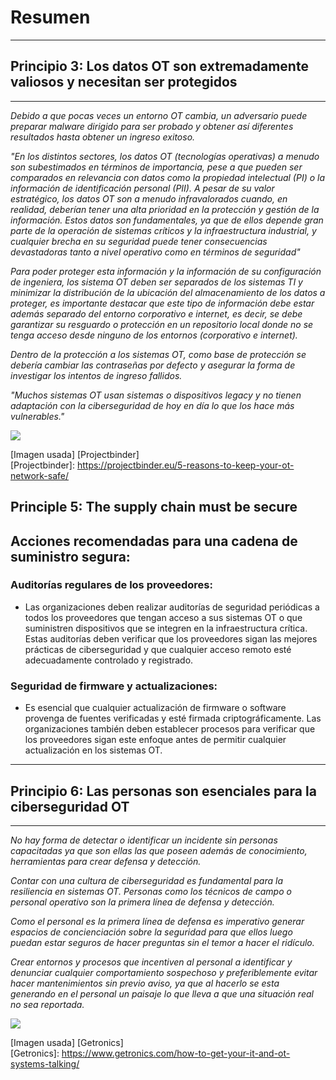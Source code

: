 # Resumen
***
## Principio 3: Los datos OT son extremadamente valiosos y necesitan ser protegidos
***
*Debido a que pocas veces un entorno OT cambia, un adversario puede preparar malware dirigido para ser probado y obtener así diferentes resultados hasta obtener un ingreso exitoso.*

*"En los distintos sectores, los datos OT (tecnologías operativas) a menudo son subestimados en términos de importancia, pese a que pueden ser comparados en relevancia con datos como la propiedad intelectual (PI) o la información de identificación personal (PII). A pesar de su valor estratégico, los datos OT son a menudo infravalorados cuando, en realidad, deberían tener una alta prioridad en la protección y gestión de la información. Estos datos son fundamentales, ya que de ellos depende gran parte de la operación de sistemas críticos y la infraestructura industrial, y cualquier brecha en su seguridad puede tener consecuencias devastadoras tanto a nivel operativo como en términos de seguridad"*

*Para poder proteger esta información y la información de su configuración de ingeniera, los sistema OT deben ser separados de los sistemas TI y minimizar la distribución de la ubicación del almacenamiento de los datos a proteger, es importante destacar que este tipo de información debe estar además separado del entorno corporativo e internet, es decir, se debe garantizar su resguardo o protección en un repositorio local donde no se tenga acceso desde ninguno de los entornos (corporativo e internet).*

*Dentro de la protección a los sistemas OT, como base de protección se debería cambiar las contraseñas por defecto y asegurar la forma de investigar los intentos de ingreso fallidos.*

*"Muchos sistemas OT usan sistemas o dispositivos legacy y no tienen adaptación con la ciberseguridad de hoy en día lo que los hace más vulnerables."*

![](https://i0.wp.com/projectbinder.eu/wp-content/uploads/2020/12/OT-NETWORK-SECURITY_1-e1599736864558-1024x652-1.png?w=1024&ssl=1)

[Imagen usada] [Projectbinder]  
[Projectbinder]: https://projectbinder.eu/5-reasons-to-keep-your-ot-network-safe/



## Principle 5: The supply chain must be secure



## Acciones recomendadas para una cadena de suministro segura:
### Auditorías regulares de los proveedores:

* Las organizaciones deben realizar auditorías de seguridad periódicas a todos los proveedores que tengan acceso a sus sistemas OT o que suministren dispositivos que se integren en la infraestructura crítica. Estas auditorías deben verificar que los proveedores sigan las mejores prácticas de ciberseguridad y que cualquier acceso remoto esté adecuadamente controlado y registrado.

### Seguridad de firmware y actualizaciones:

* Es esencial que cualquier actualización de firmware o software provenga de fuentes verificadas y esté firmada criptográficamente. Las organizaciones también deben establecer procesos para verificar que los proveedores sigan este enfoque antes de permitir cualquier actualización en los sistemas OT.

***
## Principio 6: Las personas son esenciales para la ciberseguridad OT
***
*No hay forma de detectar o identificar un incidente sin personas capacitadas ya que son ellas las que poseen además de conocimiento, herramientas para crear defensa y detección.*

*Contar con una cultura de ciberseguridad es fundamental para la resiliencia en sistemas OT. Personas como los técnicos de campo o personal operativo son la primera línea de defensa y detección.*

*Como el personal es la primera línea de defensa es imperativo generar espacios de concienciación sobre la seguridad para que ellos luego puedan estar seguros de hacer preguntas sin el temor a hacer el ridículo.*

*Crear entornos y procesos que incentiven al personal a identificar y denunciar cualquier comportamiento sospechoso y preferiblemente evitar hacer mantenimientos sin previo aviso, ya que al hacerlo se esta generando en el personal un paisaje lo que lleva a que una situación real no sea reportada.*

![](https://www.getronics.com/wp-content/uploads/2021/09/Getronics_People_27-scaled.jpg)

[Imagen usada] [Getronics]  
[Getronics]: https://www.getronics.com/how-to-get-your-it-and-ot-systems-talking/
